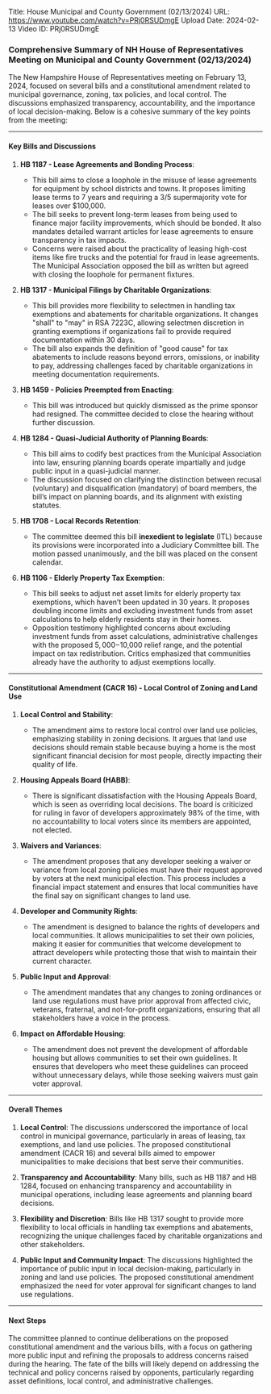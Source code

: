 Title: House Municipal and County Government (02/13/2024)
URL: https://www.youtube.com/watch?v=PRj0RSUDmgE
Upload Date: 2024-02-13
Video ID: PRj0RSUDmgE

### Comprehensive Summary of NH House of Representatives Meeting on Municipal and County Government (02/13/2024)

The New Hampshire House of Representatives meeting on February 13, 2024, focused on several bills and a constitutional amendment related to municipal governance, zoning, tax policies, and local control. The discussions emphasized transparency, accountability, and the importance of local decision-making. Below is a cohesive summary of the key points from the meeting:

---

#### **Key Bills and Discussions**

1. **HB 1187 - Lease Agreements and Bonding Process**:
   - This bill aims to close a loophole in the misuse of lease agreements for equipment by school districts and towns. It proposes limiting lease terms to 7 years and requiring a 3/5 supermajority vote for leases over $100,000.
   - The bill seeks to prevent long-term leases from being used to finance major facility improvements, which should be bonded. It also mandates detailed warrant articles for lease agreements to ensure transparency in tax impacts.
   - Concerns were raised about the practicality of leasing high-cost items like fire trucks and the potential for fraud in lease agreements. The Municipal Association opposed the bill as written but agreed with closing the loophole for permanent fixtures.

2. **HB 1317 - Municipal Filings by Charitable Organizations**:
   - This bill provides more flexibility to selectmen in handling tax exemptions and abatements for charitable organizations. It changes "shall" to "may" in RSA 7223C, allowing selectmen discretion in granting exemptions if organizations fail to provide required documentation within 30 days.
   - The bill also expands the definition of "good cause" for tax abatements to include reasons beyond errors, omissions, or inability to pay, addressing challenges faced by charitable organizations in meeting documentation requirements.

3. **HB 1459 - Policies Preempted from Enacting**:
   - This bill was introduced but quickly dismissed as the prime sponsor had resigned. The committee decided to close the hearing without further discussion.

4. **HB 1284 - Quasi-Judicial Authority of Planning Boards**:
   - This bill aims to codify best practices from the Municipal Association into law, ensuring planning boards operate impartially and judge public input in a quasi-judicial manner.
   - The discussion focused on clarifying the distinction between recusal (voluntary) and disqualification (mandatory) of board members, the bill’s impact on planning boards, and its alignment with existing statutes.

5. **HB 1708 - Local Records Retention**:
   - The committee deemed this bill **inexedient to legislate** (ITL) because its provisions were incorporated into a Judiciary Committee bill. The motion passed unanimously, and the bill was placed on the consent calendar.

6. **HB 1106 - Elderly Property Tax Exemption**:
   - This bill seeks to adjust net asset limits for elderly property tax exemptions, which haven’t been updated in 30 years. It proposes doubling income limits and excluding investment funds from asset calculations to help elderly residents stay in their homes.
   - Opposition testimony highlighted concerns about excluding investment funds from asset calculations, administrative challenges with the proposed $5,000-$10,000 relief range, and the potential impact on tax redistribution. Critics emphasized that communities already have the authority to adjust exemptions locally.

---

#### **Constitutional Amendment (CACR 16) - Local Control of Zoning and Land Use**

1. **Local Control and Stability**:
   - The amendment aims to restore local control over land use policies, emphasizing stability in zoning decisions. It argues that land use decisions should remain stable because buying a home is the most significant financial decision for most people, directly impacting their quality of life.

2. **Housing Appeals Board (HABB)**:
   - There is significant dissatisfaction with the Housing Appeals Board, which is seen as overriding local decisions. The board is criticized for ruling in favor of developers approximately 98% of the time, with no accountability to local voters since its members are appointed, not elected.

3. **Waivers and Variances**:
   - The amendment proposes that any developer seeking a waiver or variance from local zoning policies must have their request approved by voters at the next municipal election. This process includes a financial impact statement and ensures that local communities have the final say on significant changes to land use.

4. **Developer and Community Rights**:
   - The amendment is designed to balance the rights of developers and local communities. It allows municipalities to set their own policies, making it easier for communities that welcome development to attract developers while protecting those that wish to maintain their current character.

5. **Public Input and Approval**:
   - The amendment mandates that any changes to zoning ordinances or land use regulations must have prior approval from affected civic, veterans, fraternal, and not-for-profit organizations, ensuring that all stakeholders have a voice in the process.

6. **Impact on Affordable Housing**:
   - The amendment does not prevent the development of affordable housing but allows communities to set their own guidelines. It ensures that developers who meet these guidelines can proceed without unnecessary delays, while those seeking waivers must gain voter approval.

---

#### **Overall Themes**

1. **Local Control**: The discussions underscored the importance of local control in municipal governance, particularly in areas of leasing, tax exemptions, and land use policies. The proposed constitutional amendment (CACR 16) and several bills aimed to empower municipalities to make decisions that best serve their communities.

2. **Transparency and Accountability**: Many bills, such as HB 1187 and HB 1284, focused on enhancing transparency and accountability in municipal operations, including lease agreements and planning board decisions.

3. **Flexibility and Discretion**: Bills like HB 1317 sought to provide more flexibility to local officials in handling tax exemptions and abatements, recognizing the unique challenges faced by charitable organizations and other stakeholders.

4. **Public Input and Community Impact**: The discussions highlighted the importance of public input in local decision-making, particularly in zoning and land use policies. The proposed constitutional amendment emphasized the need for voter approval for significant changes to land use regulations.

---

#### **Next Steps**

The committee planned to continue deliberations on the proposed constitutional amendment and the various bills, with a focus on gathering more public input and refining the proposals to address concerns raised during the hearing. The fate of the bills will likely depend on addressing the technical and policy concerns raised by opponents, particularly regarding asset definitions, local control, and administrative challenges.